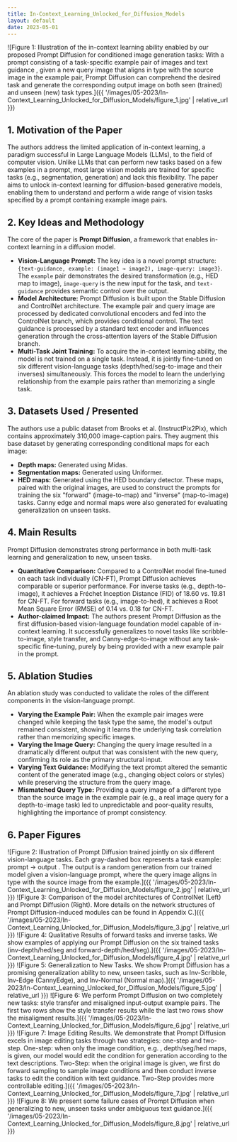 ```yaml
---
title: In-Context_Learning_Unlocked_for_Diffusion_Models
layout: default
date: 2023-05-01
---
```

![Figure 1: Illustration of the in-context learning ability enabled by our proposed Prompt Diffusion for conditioned image generation tasks: With a prompt consisting of a task-specific example pair of images and text guidance , given a new query image that aligns in type with the source image in the example pair, Prompt Diffusion can comprehend the desired task and generate the corresponding output image on both seen (trained) and unseen (new) task types.]({{ '/images/05-2023/In-Context_Learning_Unlocked_for_Diffusion_Models/figure_1.jpg' | relative_url }})
## 1. Motivation of the Paper
The authors address the limited application of in-context learning, a paradigm successful in Large Language Models (LLMs), to the field of computer vision. Unlike LLMs that can perform new tasks based on a few examples in a prompt, most large vision models are trained for specific tasks (e.g., segmentation, generation) and lack this flexibility. The paper aims to unlock in-context learning for diffusion-based generative models, enabling them to understand and perform a wide range of vision tasks specified by a prompt containing example image pairs.

## 2. Key Ideas and Methodology
The core of the paper is **Prompt Diffusion**, a framework that enables in-context learning in a diffusion model.

-   **Vision-Language Prompt:** The key idea is a novel prompt structure: `{text-guidance, example: (image1 → image2), image-query: image3}`. The `example` pair demonstrates the desired transformation (e.g., HED map to image), `image-query` is the new input for the task, and `text-guidance` provides semantic control over the output.
-   **Model Architecture:** Prompt Diffusion is built upon the Stable Diffusion and ControlNet architecture. The example pair and query image are processed by dedicated convolutional encoders and fed into the ControlNet branch, which provides conditional control. The text guidance is processed by a standard text encoder and influences generation through the cross-attention layers of the Stable Diffusion branch.
-   **Multi-Task Joint Training:** To acquire the in-context learning ability, the model is not trained on a single task. Instead, it is jointly fine-tuned on six different vision-language tasks (depth/hed/seg-to-image and their inverses) simultaneously. This forces the model to learn the underlying relationship from the example pairs rather than memorizing a single task.

## 3. Datasets Used / Presented
The authors use a public dataset from Brooks et al. (InstructPix2Pix), which contains approximately 310,000 image-caption pairs. They augment this base dataset by generating corresponding conditional maps for each image:
-   **Depth maps:** Generated using Midas.
-   **Segmentation maps:** Generated using Uniformer.
-   **HED maps:** Generated using the HED boundary detector.
These maps, paired with the original images, are used to construct the prompts for training the six "forward" (image-to-map) and "inverse" (map-to-image) tasks. Canny edge and normal maps were also generated for evaluating generalization on unseen tasks.

## 4. Main Results
Prompt Diffusion demonstrates strong performance in both multi-task learning and generalization to new, unseen tasks.

-   **Quantitative Comparison:** Compared to a ControlNet model fine-tuned on each task individually (CN-FT), Prompt Diffusion achieves comparable or superior performance. For inverse tasks (e.g., depth-to-image), it achieves a Fréchet Inception Distance (FID) of 18.60 vs. 19.81 for CN-FT. For forward tasks (e.g., image-to-hed), it achieves a Root Mean Square Error (RMSE) of 0.14 vs. 0.18 for CN-FT.
-   **Author-claimed Impact:** The authors present Prompt Diffusion as the first diffusion-based vision-language foundation model capable of in-context learning. It successfully generalizes to novel tasks like scribble-to-image, style transfer, and Canny-edge-to-image without any task-specific fine-tuning, purely by being provided with a new example pair in the prompt.

## 5. Ablation Studies
An ablation study was conducted to validate the roles of the different components in the vision-language prompt.

-   **Varying the Example Pair:** When the example pair images were changed while keeping the task type the same, the model's output remained consistent, showing it learns the underlying task correlation rather than memorizing specific images.
-   **Varying the Image Query:** Changing the query image resulted in a dramatically different output that was consistent with the new query, confirming its role as the primary structural input.
-   **Varying Text Guidance:** Modifying the text prompt altered the semantic content of the generated image (e.g., changing object colors or styles) while preserving the structure from the query image.
-   **Mismatched Query Type:** Providing a query image of a different type than the source image in the example pair (e.g., a real image query for a depth-to-image task) led to unpredictable and poor-quality results, highlighting the importance of prompt consistency.

## 6. Paper Figures
![Figure 2: Illustration of Prompt Diffusion trained jointly on six different vision-language tasks. Each gray-dashed box represents a task example: prompt → output . The output is a random generation from our trained model given a vision-language prompt, where the query image aligns in type with the source image from the example.]({{ '/images/05-2023/In-Context_Learning_Unlocked_for_Diffusion_Models/figure_2.jpg' | relative_url }})
![Figure 3: Comparison of the model architectures of ControlNet (Left) and Prompt Diffusion (Right). More details on the network structures of Prompt Diffusion-induced modules can be found in Appendix C.]({{ '/images/05-2023/In-Context_Learning_Unlocked_for_Diffusion_Models/figure_3.jpg' | relative_url }})
![Figure 4: Qualitative Results of forward tasks and inverse tasks. We show examples of applying our Prompt Diffusion on the six trained tasks (inv-depth/hed/seg and forward-depth/hed/seg).]({{ '/images/05-2023/In-Context_Learning_Unlocked_for_Diffusion_Models/figure_4.jpg' | relative_url }})
![Figure 5: Generalization to New Tasks. We show Prompt Diffusion has a promising generalization ability to new, unseen tasks, such as Inv-Scribble, Inv-Edge (CannyEdge), and Inv-Normal (Normal map).]({{ '/images/05-2023/In-Context_Learning_Unlocked_for_Diffusion_Models/figure_5.jpg' | relative_url }})
![Figure 6: We perform Prompt Diffusion on two completely new tasks: style transfer and misaligned input-output example pairs. The first two rows show the style transfer results while the last two rows show the misaligment results.]({{ '/images/05-2023/In-Context_Learning_Unlocked_for_Diffusion_Models/figure_6.jpg' | relative_url }})
![Figure 7: Image Editing Results. We demonstrate that Prompt Diffusion excels in image editing tasks through two strategies: one-step and two-step. One-step: when only the image condition, e.g. , depth/seg/hed maps, is given, our model would edit the condition for generation according to the text descriptions. Two-Step: when the original image is given, we first do forward sampling to sample image conditions and then conduct inverse tasks to edit the condition with text guidance. Two-Step provides more controllable editing.]({{ '/images/05-2023/In-Context_Learning_Unlocked_for_Diffusion_Models/figure_7.jpg' | relative_url }})
![Figure 8: We present some failure cases of Prompt Diffusion when generalizing to new, unseen tasks under ambiguous text guidance.]({{ '/images/05-2023/In-Context_Learning_Unlocked_for_Diffusion_Models/figure_8.jpg' | relative_url }})
